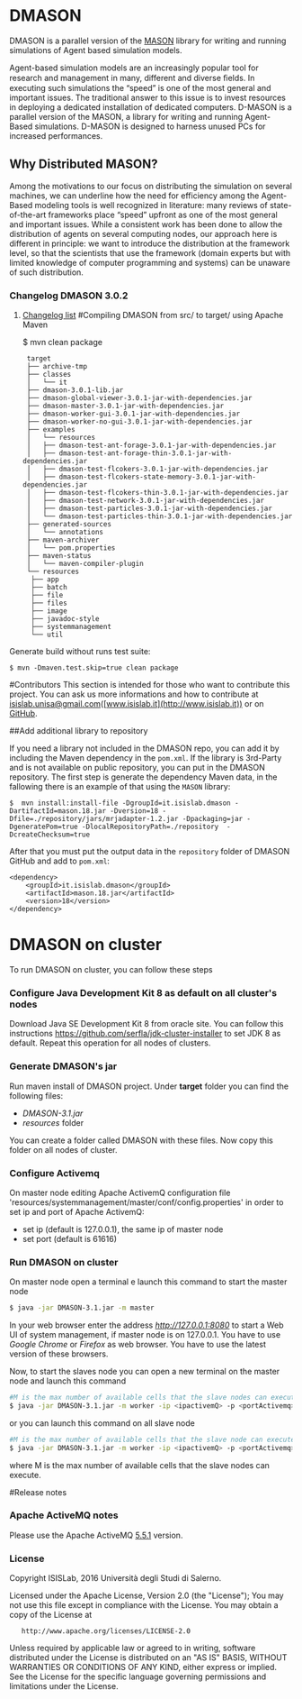 # DMASON
DMASON is a parallel version of the [MASON](http://cs.gmu.edu/~eclab/projects/mason/) library for writing and running simulations of Agent based simulation models.

Agent-based simulation models are an increasingly popular tool for research and management in many, different and diverse ﬁelds. In executing such simulations the “speed” is one of the most general and important issues. The traditional answer to this issue is to invest resources in deploying a dedicated installation of dedicated computers. D-MASON is a parallel version of the MASON, a library for writing and running Agent-Based simulations. D-MASON is designed to harness unused PCs for increased performances.

## Why Distributed MASON?

Among the motivations to our focus on distributing the simulation on several machines, we can underline how the need for efficiency among the Agent-Based modeling tools is well recognized in literature: many reviews of state-of-the-art frameworks place “speed” upfront as one of the most general and important issues. While a consistent work has been done to allow the distribution of agents on several computing nodes, our approach here is different in principle: we want to introduce the distribution at the framework level, so that the scientists that use the framework (domain experts but with limited knowledge of computer programming and systems) can be unaware of such distribution.

### Changelog DMASON 3.0.2
1. [Changelog list](https://github.com/isislab-unisa/dmason/blob/master/CHANGELOG.md)
#Compiling DMASON from src/ to target/ using Apache Maven

    $ mvn clean package


		target	
		├── archive-tmp
		├── classes
		│   └── it
		├── dmason-3.0.1-lib.jar
		├── dmason-global-viewer-3.0.1-jar-with-dependencies.jar
		├── dmason-master-3.0.1-jar-with-dependencies.jar
		├── dmason-worker-gui-3.0.1-jar-with-dependencies.jar
		├── dmason-worker-no-gui-3.0.1-jar-with-dependencies.jar
		├── examples
		│   └── resources
		│   ├── dmason-test-ant-forage-3.0.1-jar-with-dependencies.jar
		│   ├── dmason-test-ant-forage-thin-3.0.1-jar-with-dependencies.jar
		│   ├── dmason-test-flcokers-3.0.1-jar-with-dependencies.jar
		│   ├── dmason-test-flcokers-state-memory-3.0.1-jar-with-dependencies.jar
		│   ├── dmason-test-flcokers-thin-3.0.1-jar-with-dependencies.jar
		│   ├── dmason-test-network-3.0.1-jar-with-dependencies.jar
		│   ├── dmason-test-particles-3.0.1-jar-with-dependencies.jar
		│   └── dmason-test-particles-thin-3.0.1-jar-with-dependencies.jar
		├── generated-sources
		│   └── annotations
		├── maven-archiver
		│   └── pom.properties
		├── maven-status
		│   └── maven-compiler-plugin
		└── resources
		 ├── app
		 ├── batch
		 ├── file
		 ├── files
		 ├── image
		 ├── javadoc-style
		 ├── systemmanagement
		 └── util

Generate build without runs test suite:

	$ mvn -Dmaven.test.skip=true clean package 

#Contributors
This section is intended for those who want to contribute this project.  You can ask us more informations and how to contribute at [isislab.unisa@gmail.com](isislab.unisa@gmail.com)([www.isislab.it](http://www.isislab.it)) or on [GitHub](https://github.com/isislab-unisa).

##Add additional library to repository

If you need a library not included in the DMASON repo, you can add it by including the Maven dependency in the `pom.xml`. If the library is 3rd-Party and is not available on public repository, you can put in the DMASON repository.
The first step is generate the dependency Maven data, in the fallowing there is an example of that using the `MASON` library:

    $  mvn install:install-file -DgroupId=it.isislab.dmason -DartifactId=mason.18.jar -Dversion=18 -Dfile=./repository/jars/mrjadapter-1.2.jar -Dpackaging=jar -DgeneratePom=true -DlocalRepositoryPath=./repository  -DcreateChecksum=true
    
After that you must put the output data in the `repository` folder of DMASON GitHub and add to `pom.xml`:

    <dependency>
		<groupId>it.isislab.dmason</groupId>
		<artifactId>mason.18.jar</artifactId>
		<version>18</version>
	</dependency>

# DMASON on cluster
To run DMASON on cluster, you can follow these steps 


### Configure Java Development Kit 8 as default on all cluster's nodes
Download Java SE Development Kit 8 from oracle site. You can follow this instructions https://github.com/serfla/jdk-cluster-installer to set JDK 8 as default. 
Repeat this operation for all nodes of clusters.

### Generate DMASON's jar

Run maven install of DMASON project. Under **target** folder you can find the following files:
- *DMASON-3.1.jar*
- *resources* folder
 
You can create a folder called DMASON with these files. Now copy this folder on all nodes of cluster. 

### Configure Activemq

On master node editing Apache ActivemQ configuration file 'resources/systemmanagement/master/conf/config.properties' in order to set ip and port of Apache ActivemQ:
- set ip   (default is 127.0.0.1), the same ip of master node
- set port (default is 61616)

### Run DMASON on cluster

On master node open a terminal e launch this command to start the master node

```sh
$ java -jar DMASON-3.1.jar -m master
```
In your web browser enter the address *http://127.0.0.1:8080* to start a Web UI of system management, if master node is on 127.0.0.1. You have to use *Google Chrome* or *Firefox* as web browser. You have to use the latest version of these browsers.   

Now, to start the slaves node you can open a new terminal on the master node and launch this command

```sh
#M is the max number of available cells that the slave nodes can execute
$ java -jar DMASON-3.1.jar -m worker -ip <ipactivemQ> -p <portActivemq> -h slave1 slave2 ... slaveN -ns M
```
or you can launch this command on all slave node 

```sh
#M is the max number of available cells that the slave node can execute
$ java -jar DMASON-3.1.jar -m worker -ip <ipactivemQ> -p <portActivemq> -ns M
```

where M is the max number of available cells that the slave nodes can execute.

#Release notes

### Apache ActiveMQ notes

Please use the Apache ActiveMQ [5.5.1](http://activemq.apache.org/activemq-551-release.html) version.

### License
Copyright ISISLab, 2016 Università degli Studi di Salerno.

Licensed under the Apache License, Version 2.0 (the "License"); You may not use this file except in compliance with the License.
You may obtain a copy of the License at

       http://www.apache.org/licenses/LICENSE-2.0

Unless required by applicable law or agreed to in writing, software distributed under the License is distributed on an "AS IS" BASIS, WITHOUT WARRANTIES OR CONDITIONS OF ANY KIND, either express or implied. See the License for the specific language governing permissions and limitations under the License.
